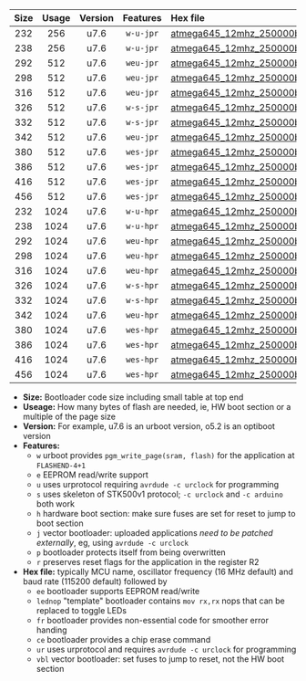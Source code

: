 |Size|Usage|Version|Features|Hex file|
|:-:|:-:|:-:|:-:|:--|
|232|256|u7.6|`w-u-jpr`|[atmega645_12mhz_250000bps_ur_vbl.hex](https://raw.githubusercontent.com/stefanrueger/urboot/main/bootloaders/atmega645/fcpu_12mhz/250000_bps/atmega645_12mhz_250000bps_ur_vbl.hex)|
|238|256|u7.6|`w-u-jpr`|[atmega645_12mhz_250000bps_lednop_ur_vbl.hex](https://raw.githubusercontent.com/stefanrueger/urboot/main/bootloaders/atmega645/fcpu_12mhz/250000_bps/atmega645_12mhz_250000bps_lednop_ur_vbl.hex)|
|292|512|u7.6|`weu-jpr`|[atmega645_12mhz_250000bps_ee_ur_vbl.hex](https://raw.githubusercontent.com/stefanrueger/urboot/main/bootloaders/atmega645/fcpu_12mhz/250000_bps/atmega645_12mhz_250000bps_ee_ur_vbl.hex)|
|298|512|u7.6|`weu-jpr`|[atmega645_12mhz_250000bps_ee_lednop_ur_vbl.hex](https://raw.githubusercontent.com/stefanrueger/urboot/main/bootloaders/atmega645/fcpu_12mhz/250000_bps/atmega645_12mhz_250000bps_ee_lednop_ur_vbl.hex)|
|316|512|u7.6|`weu-jpr`|[atmega645_12mhz_250000bps_ee_lednop_fr_ur_vbl.hex](https://raw.githubusercontent.com/stefanrueger/urboot/main/bootloaders/atmega645/fcpu_12mhz/250000_bps/atmega645_12mhz_250000bps_ee_lednop_fr_ur_vbl.hex)|
|326|512|u7.6|`w-s-jpr`|[atmega645_12mhz_250000bps_vbl.hex](https://raw.githubusercontent.com/stefanrueger/urboot/main/bootloaders/atmega645/fcpu_12mhz/250000_bps/atmega645_12mhz_250000bps_vbl.hex)|
|332|512|u7.6|`w-s-jpr`|[atmega645_12mhz_250000bps_lednop_vbl.hex](https://raw.githubusercontent.com/stefanrueger/urboot/main/bootloaders/atmega645/fcpu_12mhz/250000_bps/atmega645_12mhz_250000bps_lednop_vbl.hex)|
|342|512|u7.6|`weu-jpr`|[atmega645_12mhz_250000bps_ee_lednop_fr_ce_ur_vbl.hex](https://raw.githubusercontent.com/stefanrueger/urboot/main/bootloaders/atmega645/fcpu_12mhz/250000_bps/atmega645_12mhz_250000bps_ee_lednop_fr_ce_ur_vbl.hex)|
|380|512|u7.6|`wes-jpr`|[atmega645_12mhz_250000bps_ee_vbl.hex](https://raw.githubusercontent.com/stefanrueger/urboot/main/bootloaders/atmega645/fcpu_12mhz/250000_bps/atmega645_12mhz_250000bps_ee_vbl.hex)|
|386|512|u7.6|`wes-jpr`|[atmega645_12mhz_250000bps_ee_lednop_vbl.hex](https://raw.githubusercontent.com/stefanrueger/urboot/main/bootloaders/atmega645/fcpu_12mhz/250000_bps/atmega645_12mhz_250000bps_ee_lednop_vbl.hex)|
|416|512|u7.6|`wes-jpr`|[atmega645_12mhz_250000bps_ee_lednop_fr_vbl.hex](https://raw.githubusercontent.com/stefanrueger/urboot/main/bootloaders/atmega645/fcpu_12mhz/250000_bps/atmega645_12mhz_250000bps_ee_lednop_fr_vbl.hex)|
|456|512|u7.6|`wes-jpr`|[atmega645_12mhz_250000bps_ee_lednop_fr_ce_vbl.hex](https://raw.githubusercontent.com/stefanrueger/urboot/main/bootloaders/atmega645/fcpu_12mhz/250000_bps/atmega645_12mhz_250000bps_ee_lednop_fr_ce_vbl.hex)|
|232|1024|u7.6|`w-u-hpr`|[atmega645_12mhz_250000bps_ur.hex](https://raw.githubusercontent.com/stefanrueger/urboot/main/bootloaders/atmega645/fcpu_12mhz/250000_bps/atmega645_12mhz_250000bps_ur.hex)|
|238|1024|u7.6|`w-u-hpr`|[atmega645_12mhz_250000bps_lednop_ur.hex](https://raw.githubusercontent.com/stefanrueger/urboot/main/bootloaders/atmega645/fcpu_12mhz/250000_bps/atmega645_12mhz_250000bps_lednop_ur.hex)|
|292|1024|u7.6|`weu-hpr`|[atmega645_12mhz_250000bps_ee_ur.hex](https://raw.githubusercontent.com/stefanrueger/urboot/main/bootloaders/atmega645/fcpu_12mhz/250000_bps/atmega645_12mhz_250000bps_ee_ur.hex)|
|298|1024|u7.6|`weu-hpr`|[atmega645_12mhz_250000bps_ee_lednop_ur.hex](https://raw.githubusercontent.com/stefanrueger/urboot/main/bootloaders/atmega645/fcpu_12mhz/250000_bps/atmega645_12mhz_250000bps_ee_lednop_ur.hex)|
|316|1024|u7.6|`weu-hpr`|[atmega645_12mhz_250000bps_ee_lednop_fr_ur.hex](https://raw.githubusercontent.com/stefanrueger/urboot/main/bootloaders/atmega645/fcpu_12mhz/250000_bps/atmega645_12mhz_250000bps_ee_lednop_fr_ur.hex)|
|326|1024|u7.6|`w-s-hpr`|[atmega645_12mhz_250000bps.hex](https://raw.githubusercontent.com/stefanrueger/urboot/main/bootloaders/atmega645/fcpu_12mhz/250000_bps/atmega645_12mhz_250000bps.hex)|
|332|1024|u7.6|`w-s-hpr`|[atmega645_12mhz_250000bps_lednop.hex](https://raw.githubusercontent.com/stefanrueger/urboot/main/bootloaders/atmega645/fcpu_12mhz/250000_bps/atmega645_12mhz_250000bps_lednop.hex)|
|342|1024|u7.6|`weu-hpr`|[atmega645_12mhz_250000bps_ee_lednop_fr_ce_ur.hex](https://raw.githubusercontent.com/stefanrueger/urboot/main/bootloaders/atmega645/fcpu_12mhz/250000_bps/atmega645_12mhz_250000bps_ee_lednop_fr_ce_ur.hex)|
|380|1024|u7.6|`wes-hpr`|[atmega645_12mhz_250000bps_ee.hex](https://raw.githubusercontent.com/stefanrueger/urboot/main/bootloaders/atmega645/fcpu_12mhz/250000_bps/atmega645_12mhz_250000bps_ee.hex)|
|386|1024|u7.6|`wes-hpr`|[atmega645_12mhz_250000bps_ee_lednop.hex](https://raw.githubusercontent.com/stefanrueger/urboot/main/bootloaders/atmega645/fcpu_12mhz/250000_bps/atmega645_12mhz_250000bps_ee_lednop.hex)|
|416|1024|u7.6|`wes-hpr`|[atmega645_12mhz_250000bps_ee_lednop_fr.hex](https://raw.githubusercontent.com/stefanrueger/urboot/main/bootloaders/atmega645/fcpu_12mhz/250000_bps/atmega645_12mhz_250000bps_ee_lednop_fr.hex)|
|456|1024|u7.6|`wes-hpr`|[atmega645_12mhz_250000bps_ee_lednop_fr_ce.hex](https://raw.githubusercontent.com/stefanrueger/urboot/main/bootloaders/atmega645/fcpu_12mhz/250000_bps/atmega645_12mhz_250000bps_ee_lednop_fr_ce.hex)|

- **Size:** Bootloader code size including small table at top end
- **Useage:** How many bytes of flash are needed, ie, HW boot section or a multiple of the page size
- **Version:** For example, u7.6 is an urboot version, o5.2 is an optiboot version
- **Features:**
  + `w` urboot provides `pgm_write_page(sram, flash)` for the application at `FLASHEND-4+1`
  + `e` EEPROM read/write support
  + `u` uses urprotocol requiring `avrdude -c urclock` for programming
  + `s` uses skeleton of STK500v1 protocol; `-c urclock` and `-c arduino` both work
  + `h` hardware boot section: make sure fuses are set for reset to jump to boot section
  + `j` vector bootloader: uploaded applications *need to be patched externally*, eg, using `avrdude -c urclock`
  + `p` bootloader protects itself from being overwritten
  + `r` preserves reset flags for the application in the register R2
- **Hex file:** typically MCU name, oscillator frequency (16 MHz default) and baud rate (115200 default) followed by
  + `ee` bootloader supports EEPROM read/write
  + `lednop` "template" bootloader contains `mov rx,rx` nops that can be replaced to toggle LEDs
  + `fr` bootloader provides non-essential code for smoother error handing
  + `ce` bootloader provides a chip erase command
  + `ur` uses urprotocol and requires `avrdude -c urclock` for programming
  + `vbl` vector bootloader: set fuses to jump to reset, not the HW boot section
